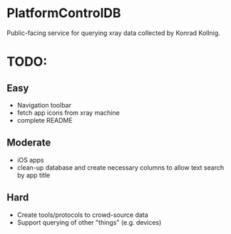 # PlatformControlDB
Public-facing service for querying xray data collected by Konrad Kollnig.

# TODO:
## Easy
- Navigation toolbar 
- fetch app icons from xray machine
- complete README

## Moderate
- iOS apps
- clean-up database and create necessary columns to allow text search by app title

## Hard
- Create tools/protocols to crowd-source data
- Support querying of other "things" (e.g. devices)


